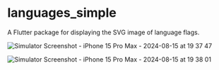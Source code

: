 # languages_simple

A Flutter package for displaying the SVG image of language flags.

![Simulator Screenshot - iPhone 15 Pro Max - 2024-08-15 at 19 37 47](https://github.com/user-attachments/assets/e1296bb2-262f-41ce-9006-089552afa94b)

![Simulator Screenshot - iPhone 15 Pro Max - 2024-08-15 at 19 38 01](https://github.com/user-attachments/assets/4fa28387-0d23-4334-a05c-95c3ab582d47)

